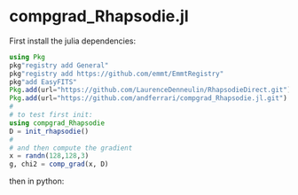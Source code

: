 # compgrad_Rhapsodie.jl

First install the julia dependencies:
```julia
using Pkg
pkg"registry add General"
pkg"registry add https://github.com/emmt/EmmtRegistry"
pkg"add EasyFITS"
Pkg.add(url="https://github.com/LaurenceDenneulin/RhapsodieDirect.git")
Pkg.add(url="https://github.com/andferrari/compgrad_Rhapsodie.jl.git")
#
# to test first init:
using compgrad_Rhapsodie
D = init_rhapsodie()
#
# and then compute the gradient
x = randn(128,128,3)
g, chi2 = comp_grad(x, D)
```

then in python:
```python

```
